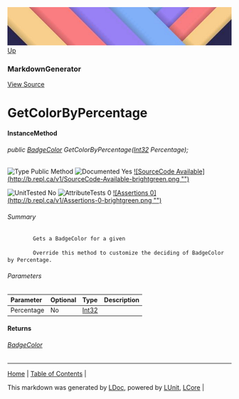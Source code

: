 ![](../Content/LDoc-banner-small.png "")
[Up](MarkdownGenerator.md)
### MarkdownGenerator
[View Source](../Markdown/MarkdownGenerator.cs)
# GetColorByPercentage
#### InstanceMethod
###### public <a href="https://www.google.com/#q=C%23+LCore.LDoc.Markdown.GitHubMarkdown.BadgeColor" alt="Search for this type" target="_blank">BadgeColor</a> GetColorByPercentage(<a href="https://www.google.com/#q=C%23+System.Int32" alt="Search for this type" target="_blank">Int32</a> Percentage);

![Type Public Method](http://b.repl.ca/v1/Type-Public%20Method-lightgrey.png "") ![Documented Yes](http://b.repl.ca/v1/Documented-Yes-brightgreen.png "") [![SourceCode Available](http://b.repl.ca/v1/SourceCode-Available-brightgreen.png &quot;&quot;)](../Markdown/MarkdownGenerator.cs#L770)

![UnitTested No](http://b.repl.ca/v1/UnitTested-No-lightgrey.png "") ![AttributeTests 0](http://b.repl.ca/v1/AttributeTests-0-lightgrey.png "") [![Assertions 0](http://b.repl.ca/v1/Assertions-0-brightgreen.png &quot;&quot;)](../Markdown/MarkdownGenerator.cs)
###### Summary

            Gets a BadgeColor for a given 
            
            Override this method to customize the deciding of BadgeColor by Percentage.
            
###### Parameters

Parameter | Optional | Type | Description
:---  | :---  | :---  | :--- 
Percentage | No | <a href="https://www.google.com/#q=C%23+System.Int32" alt="Search for this type" target="_blank">Int32</a> | 

#### Returns
###### <a href="https://www.google.com/#q=C%23+LCore.LDoc.Markdown.GitHubMarkdown.BadgeColor" alt="Search for this type" target="_blank">BadgeColor</a>
---

[Home](../../README.md) | [Table of Contents](../../TableOfContents.md) | 


This markdown was generated by [LDoc](https://github.com/CodeSingularity/LDoc), powered by [LUnit](https://github.com/CodeSingularity/LUnit), [LCore](https://github.com/CodeSingularity/LCore) | 

